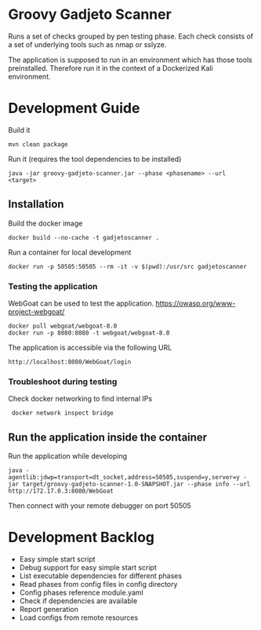 # Groovy Gadjeto Scanner

Runs a set of checks grouped by pen testing phase.
Each check consists of a set of underlying tools such 
as nmap or sslyze.

The application is supposed to run in an environment which has those tools preinstalled. 
Therefore run it in the context of a Dockerized Kali environment.

# Development Guide

Build it
    
    mvn clean package

Run it (requires the tool dependencies to be installed)

    java -jar groovy-gadjeto-scanner.jar --phase <phasename> --url <target>
    
## Installation

Build the docker image

    docker build --no-cache -t gadjetoscanner .  
    
Run a container for local development
    
    docker run -p 50505:50505 --rm -it -v $(pwd):/usr/src gadjetoscanner
    
### Testing the application

WebGoat can be used to test the application. https://owasp.org/www-project-webgoat/

    docker pull webgoat/webgoat-8.0
    docker run -p 8080:8080 -t webgoat/webgoat-8.0   
    
The application is accessible via the following URL

    http://localhost:8080/WebGoat/login 
    
### Troubleshoot during testing    
    
Check docker networking to find internal IPs

     docker network inspect bridge    
    

    
## Run the application inside the container


Run the application while developing    

    java -agentlib:jdwp=transport=dt_socket,address=50505,suspend=y,server=y -jar target/groovy-gadjeto-scanner-1.0-SNAPSHOT.jar --phase info --url http://172.17.0.3:8080/WebGoat
    
Then connect with your remote debugger on port 50505
    
# Development Backlog

* Easy simple start script
* Debug support for easy simple start script 
* List executable dependencies for different phases
* Read phases from config files in config directory
* Config phases reference module.yaml
* Check if dependencies are available
* Report generation     
* Load configs from remote resources
